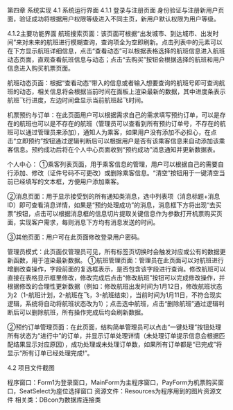 第四章  系统实现
4.1 系统运行界面
4.1.1 登录与注册页面
身份验证与注册新用户页面，验证成功将根据用户权限等级进入不同主页，新用户默认权限为用户等级。
  
4.1.2主要功能界面
航班搜索页面：该页面可根据“出发城市、到达城市、出发时间”来对未来的航班进行模糊查询，查询项全为空即刷新。点击列表中的元素可以在下方显示航班详细信息，点击“查看动态”可以根据表格选择的航班信息进入航班动态页面，直观查看航班信息与动态；点击“去购买”按钮会根据选择的航班和用户信息进入购买机票页面。
 
航班动态页面：根据“查看动态”带入的信息或者输入想要查询的航班号即可查询航班的动态，相关信息将会根据当前时间在面板上渲染最新的数据，其中进度条表示航班飞行进度，左边时间盘显示当前航班起飞时间。
   
机票预约与订单：在此页面用户可以根据需求自己的需求填写预约订单，可以是存在的航班也可以是不存在的航班（管理员可以查看到所有预约订单号，不存在的航班可以通过管理员来添加），通知人为乘客，如果用户没有添加不必担心，在点击“立即预约”按钮通过逻辑判断后可以根据用户是否有该乘客信息来自动添加该乘客信息。预约成功后将在个人中心页面收到“预约成功”消息通知并更新数据表。
 
 
个人中心：
①乘客列表页面，用于乘客信息的管理，用户可以根据自己的需要自行添加、修改（证件号码不可更改）或删除乘客信息。“清空”按钮用于一键清空当前已经填写的文本框，方便用户添加乘客。
 
②消息页面：用于显示接受到的所有通知类消息，选中列表项（消息标题+消息ID）即可查看消息详情，如果是“预约处理成功”的消息，消息框下方将出现“去买票”按钮，点击可以根据消息框的信息切片提取关键信息作为参数打开机票购买页面，实现客户需求，每则消息下方均有消息发送的时间。
 
 
③其他页面：用户可在此页面修改登录用户密码。
 
管理员模式：此页面仅管理员可见，所有标签页切换时会触发对应或公有的数据更新函数，用于渲染最新数据。
①航班管理页面：管理员在此页面可以对航班进行增删改查操作，字段前面的复选框表示，是否包含该字段进行查询。修改航班可以直接在表格显示框里修改，修改完成后点击“修改航班”按钮可以完成修改操作，并根据修改的合理性更新数据（例如：修改航班出发时间为1月12日，修改航班状态为2（1-航班计划，2-航班在飞，3-航班结束），当前时间为1月11日，不符合现实逻辑，系统将自动将航班状态改为1）；点击选中航班，点击“删除航班”通过逻辑判断后可以删除航班，所有操作完成后均会刷新数据。
 
②预约订单管理页面：在此页面，结构简单管理员可以点击“一键处理”按钮处理所有状态为“进行中”的订单，并显示订单处理详情（未处理订单提示信息会根据匹配结果显示对应原因），成功处理或未处理订单数，如果所有订单都是“已完成”将显示“所有订单已经处理完成!”。
 
4.2 项目文件截图
 
程序窗口：Form1为登录窗口，MainForm为主程序窗口，PayForm为机票购买窗口，SeatSelect为座位选择窗口
资源文件：Resources为程序用到的图片资源文件
相关类：DBcon为数据库连接类
